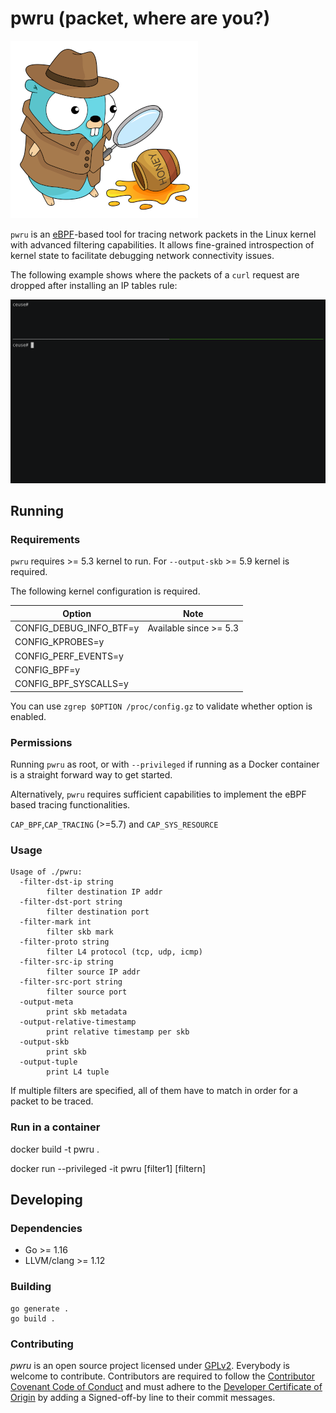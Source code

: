 # pwru (packet, where are you?)

![logo](logo.png "Detective Gopher is looking for packet traces left by eBPF bee")

`pwru` is an [eBPF](https://ebpf.io)-based tool for tracing network packets in
the Linux kernel with advanced filtering capabilities. It allows fine-grained 
introspection of kernel state to facilitate debugging network connectivity issues.

The following example shows where the packets of a `curl` request are dropped
after installing an IP tables rule:

![demo](demo.gif)

## Running

### Requirements

`pwru` requires >= 5.3 kernel to run. For `--output-skb` >= 5.9 kernel is required.

The following kernel configuration is required.

|           Option        |        Note            |
| ----------------------- | ---------------------- |
| CONFIG_DEBUG_INFO_BTF=y | Available since >= 5.3 |
| CONFIG_KPROBES=y        |                        |
| CONFIG_PERF_EVENTS=y    |                        |
| CONFIG_BPF=y			  |                        |
| CONFIG_BPF_SYSCALLS=y   |                        |

You can use `zgrep $OPTION /proc/config.gz` to validate whether option is enabled.

### Permissions 

Running `pwru` as root, or with ``--privileged`` if running as a Docker container
is a straight forward way to get started.

Alternatively, `pwru` requires sufficient capabilities to implement the eBPF based 
tracing functionalities.

`CAP_BPF`,`CAP_TRACING` (>=5.7) and `CAP_SYS_RESOURCE`

### Usage

```
Usage of ./pwru:
  -filter-dst-ip string
        filter destination IP addr
  -filter-dst-port string
        filter destination port
  -filter-mark int
        filter skb mark
  -filter-proto string
        filter L4 protocol (tcp, udp, icmp)
  -filter-src-ip string
        filter source IP addr
  -filter-src-port string
        filter source port
  -output-meta
        print skb metadata
  -output-relative-timestamp
        print relative timestamp per skb
  -output-skb
        print skb
  -output-tuple
        print L4 tuple
```

If multiple filters are specified, all of them have to match in order for a
packet to be traced.

### Run in a container
docker build -t pwru .

docker run --privileged -it pwru [filter1] [filtern]

## Developing

### Dependencies

* Go >= 1.16
* LLVM/clang >= 1.12

### Building

```
go generate .
go build .
```

### Contributing

*pwru* is an open source project licensed under [GPLv2](LICENSE). Everybody is
welcome to contribute. Contributors are required to follow the
[Contributor Covenant Code of Conduct](https://www.contributor-covenant.org/version/1/4/code-of-conduct/)
and must adhere to the [Developer Certificate of Origin](https://developercertificate.org/)
by adding a Signed-off-by line to their commit messages.
